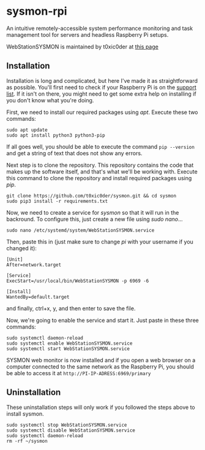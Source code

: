 # sysmon-rpi
An intuitive remotely-accessible system performance monitoring and task management tool for servers and headless Raspberry Pi setups.

WebStationSYSMON is maintained by t0xic0der at [this page](https://github.com/t0xic0der/sysmon)

## Installation
Installation is long and complicated, but here I've made it as straightforward as possible. You'll first need to check if your Raspberry Pi is on the [support list](https://github.com/t0xic0der/sysmon/wiki/Installing-on-Raspberry-Pi#support). If it isn't on there, you might need to get some extra help on installing if you don't know what you're doing.

First, we need to install our required packages using *apt*. Execute these two commands:
```
sudo apt update 
sudo apt install python3 python3-pip
```
If all goes well, you should be able to execute the command `pip --version` and get a string of text that does not show any errors.

Next step is to clone the repository. This repository contains the code that makes up the software itself, and that's what we'll be working with. Execute this command to clone the repository and install required packages using *pip*.
```
git clone https://github.com/t0xic0der/sysmon.git && cd sysmon
sudo pip3 install -r requirements.txt
```

Now, we need to create a service for *sysmon* so that it will run in the backround. To configure this, just create a new file using *sudo nano*...
```
sudo nano /etc/systemd/system/WebStationSYSMON.service
```
Then, paste this in (just make sure to change *pi* with your username if you changed it):
```
[Unit]
After=network.target

[Service]
ExecStart=/usr/local/bin/WebStationSYSMON -p 6969 -6

[Install]
WantedBy=default.target
```
and finally, ctrl+x, y, and then enter to save the file.

Now, we're going to enable the service and start it. Just paste in these three commands:
```
sudo systemctl daemon-reload
sudo systemctl enable WebStationSYSMON.service
sudo systemctl start WebStationSYSMON.service
```
SYSMON web monitor is now installed and if you open a web browser on a computer connected to the same network as the Raspberry Pi, you should be able to access it at `http://PI-IP-ADRESS:6969/primary`

## Uninstallation
These uninstallation steps will only work if you followed the steps above to install sysmon.
```
sudo systemctl stop WebStationSYSMON.service
sudo systemctl disable WebStationSYSMON.service
sudo systemctl daemon-reload
rm -rf ~/sysmon
```
